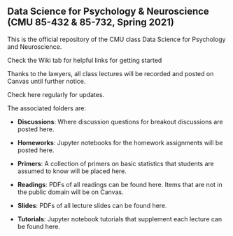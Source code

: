 ## Data Science for Psychology & Neuroscience (CMU 85-432 & 85-732, Spring 2021)

This is the official repository of the CMU class Data Science for Psychology and Neuroscience.

Check the Wiki tab for helpful links for getting started

Thanks to the lawyers, all class lectures will be recorded and posted on Canvas until further notice.

Check here regularly for updates.

The associated folders are:

* **Discussions**: Where discussion questions for breakout discussions are posted here.

* **Homeworks**: Jupyter notebooks for the homework assignments will be posted here.

* **Primers**: A collection of primers on basic statistics that students are assumed to know will be placed here.

* **Readings**: PDFs of all readings can be found here. Items that are not in the public domain will be on Canvas.

* **Slides**: PDFs of all lecture slides can be found here.

* **Tutorials**: Jupyter notebook tutorials that supplement each lecture can be found here.
